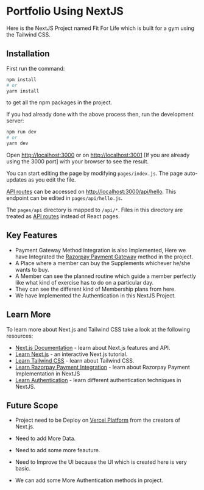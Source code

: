 # Portfolio Using NextJS

Here is the NextJS Project named Fit For Life which is built for a gym using the Tailwind CSS.
 

## Installation

First run the command: 
```bash
npm install 
# or
yarn install
``` 
to get all the npm packages in the project. 

If you had already done with the above process then, run the development server:

```bash
npm run dev
# or
yarn dev
```

Open [http://localhost:3000](http://localhost:3000) or on [http://localhost:3001](http://localhost:3001) [If you are already using the 3000 port] with your browser to see the result.

You can start editing the page by modifying `pages/index.js`. The page auto-updates as you edit the file.

[API routes](https://nextjs.org/docs/api-routes/introduction) can be accessed on [http://localhost:3000/api/hello](http://localhost:3000/api/hello). This endpoint can be edited in `pages/api/hello.js`.

The `pages/api` directory is mapped to `/api/*`. Files in this directory are treated as [API routes](https://nextjs.org/docs/api-routes/introduction) instead of React pages.

## Key Features
- Payment Gateway Method Integration is also Implemented, Here we have Integrated the [Razorpay Payment Gateway](https://razorpay.com/) method in the project.
- A Place where a member can buy the Supplements whichever he/she wants to buy.
- A Member can see the planned routine which guide a member perfectly like what kind of exercise has to do on a particular day. 
- They can see the different kind of Membership plans from here.
- We have Implemented the Authentication in this NextJS Project. 

## Learn More

To learn more about Next.js and Tailwind CSS take a look at the following resources:

- [Next.js Documentation](https://nextjs.org/docs) - learn about Next.js features and API.
- [Learn Next.js](https://nextjs.org/learn) - an interactive Next.js tutorial.
- [Learn Tailwind CSS](https://tailwindcss.com/) - learn about Tailwind CSS.
- [Learn Razorpay Payment Integration](https://www.freecodecamp.org/news/integrate-a-payment-gateway-in-next-js-and-react-with-razorpay-and-tailwindcss/) - learn about Razorpay Payment Implementation in NextJS
- [Learn Authentication](https://next-auth.js.org/) - learn different authentication techniques in NextJS.

## Future Scope

- Project need to be Deploy on [Vercel Platform](https://vercel.com/new?utm_medium=default-template&filter=next.js&utm_source=create-next-app&utm_campaign=create-next-app-readme) from the creators of Next.js.

- Need to add More Data.
- Need to add some more feauture.
- Need to Improve the UI because the UI which is created here is very basic. 
- We can add some More Authentication methods in project. 
 